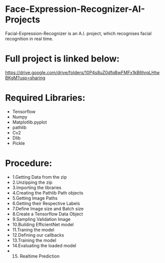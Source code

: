 # Face-Expression-Recognizer-AI-Projects

Facial-Expression-Recognizer is an A.I. project, which recognises facial recognition in real time.

# Full project is linked below:

https://drive.google.com/drive/folders/10P4s8uZ0dfqBwFMFx1kB6hrqLHtwBKgM?usp=sharing


# Required Libraries:

* Tensorflow 
* Numpy
* Matplotlib.pyplot
* pathlib
* Cv2
* Dlib
* Pickle


# Procedure:

* 1.Getting Data from the zip
* 2.Unzipping the zip
* 3.Importing the libraries
* 4.Creating the Pathlib Path objects
* 5.Getting Image Paths
* 6.Getting their Respective Labels
* 7.Define Image size and Batch size
* 8.Create a Tensorflow Data Object
* 9.Sampling Validation Image
* 10.Building EfficientNet model
* 11.Traning the model
* 12.Defining our callbacks
* 13.Training the model
* 14.Evaluating the loaded model
* 15. Realtime Prediction

